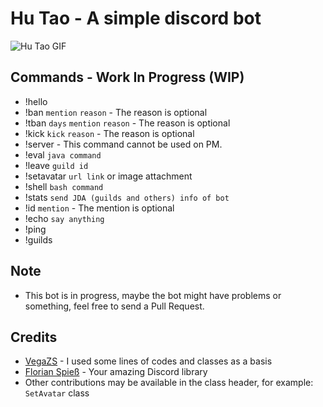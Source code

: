 # Hu Tao - A simple discord bot

![Hu Tao GIF](https://media.tenor.com/images/60a43af8f996a83fabd88bf435eb4876/tenor.gif)

## Commands - Work In Progress (WIP)
* !hello
* !ban `mention` `reason` - The reason is optional
* !tban `days` `mention` `reason` - The reason is optional
* !kick `kick` `reason` - The reason is optional
* !server - This command cannot be used on PM.
* !eval `java command`
* !leave `guild id`
* !setavatar `url link` or image attachment
* !shell `bash command`
* !stats `send JDA (guilds and others) info of bot`
* !id `mention` - The mention is optional
* !echo `say anything`
* !ping
* !guilds

## Note
* This bot is in progress, maybe the bot might have problems or something, feel free to send a Pull Request.

## Credits
* [VegaZS](https://github.com/VegaBobo) - I used some lines of codes and classes as a basis
* [Florian Spieß](https://github.com/DV8FromTheWorld) - Your amazing Discord library
* Other contributions may be available in the class header, for example: `SetAvatar` class